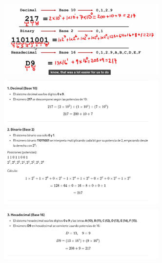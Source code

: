 

![Sistemas numéricos](capturas/numeric-systems.png)


![Sistemas numéricos](capturas/numeric-systems-2.png)

![Sistemas numéricos](capturas/numeric-systems-3.png)


